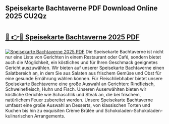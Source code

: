 ## Speisekarte Bachtaverne PDF Download Online 2025 CU2Qz

# <h2><a href="http://gcd809.nevu.top/?p=Speisekarte+Bachtaverne">🔗 👉🔴 Speisekarte Bachtaverne 2025 PDF</a></h2>

[![Speisekarte Bachtaverne 2025 PDF](https://i.imgur.com/dBaPXMq.png)](http://gcd809.nevu.top/?p=Speisekarte+Bachtaverne)
Die Speisekarte Bachtaverne ist nicht nur eine Liste von Gerichten in einem Restaurant oder Café, sondern bietet auch die Möglichkeit, ein köstliches und für Ihren Geschmack geeignetes Gericht auszuwählen. Wir bieten auf unserer Speisekarte Bachtaverne einen Salatbereich an, in dem Sie aus Salaten aus frischem Gemüse und Obst für eine gesunde Ernährung wählen können. Für Fleischliebhaber bietet unsere Speisekarte Bachtaverne eine große Auswahl an Gerichten: Rindfleisch, Schweinefleisch, Huhn und Fisch. Unseren Auserwählten bieten wir köstliche Gerichte wie Schaschlik und Steak an, die bei frischem, natürlichem Feuer zubereitet werden. Unsere Speisekarte Bachtaverne umfasst eine große Auswahl an Desserts, von klassischen Torten und Kuchen bis hin zu exquisiten Crème Brûlée und Schokoladen-Schokoladen-kulinarischen Arrangements.
